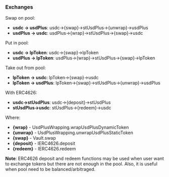 ### Exchanges

Swap on pool:
- **usdc -> usdPlus**: usdc->{swap}->stUsdPlus->{unwrap}->usdPlus
- **usdPlus -> usdc**: usdPlus->{wrap}->stUsdPlus->{swap}->usdc

Put in pool:
- **usdc -> lpToken**: usdc->{swap}->lpToken
- **usdPlus -> lpToken**: usdPlus->{wrap}->stUsdPlus->{swap}->lpToken

Take out from pool:
- **lpToken -> usdc**: lpToken->{swap}->usdc
- **lpToken -> usdPlus**: lpToken->{swap}->stUsdPlus->{unwrap}->usdPlus

With ERC4626:
- **usdc->stUsdPlus**: usdc->{deposit}->stUsdPlus
- **stUsdPlus->usdc**: stUsdPlus->{redeem}->usdc

Where:
- **{wrap}** - UsdPlusWrapping.wrapUsdPlusDynamicToken
- **{unwrap}** - UsdPlusWrapping.unwrapUsdPlusStaticToken
- **{swap}** - Vault.swap
- **{deposit}** - IERC4626.deposit
- **{redeem}** - IERC4626.redeem


**Note**: ERC4626 deposit and redeem functions may be used when user want to exchange 
tokens but there are not enough in the pool. Also, it is useful when pool 
need to be balanced/arbitraged.
